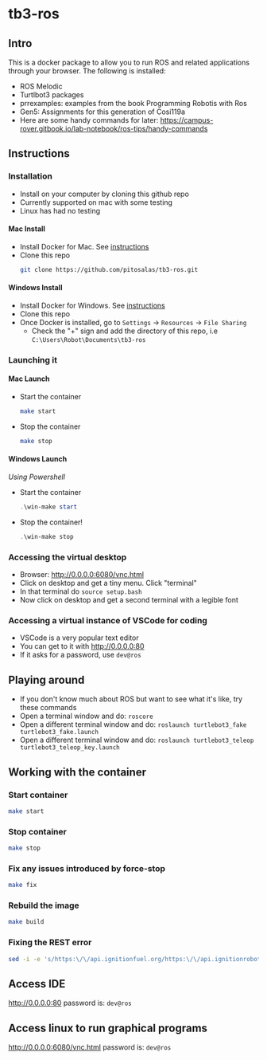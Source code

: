 # tb3-ros

## Intro

This is a docker package to allow you to run ROS and related applications through your browser. The following is installed:

* ROS Melodic
* Turtlbot3 packages
* prrexamples: examples from the book Programming Robotis with Ros
* Gen5: Assignments for this generation of Cosi119a
* Here are some handy commands for later: https://campus-rover.gitbook.io/lab-notebook/ros-tips/handy-commands

## Instructions

### Installation

* Install on your computer by cloning this github repo
* Currently supported on mac with some testing 
* Linux has had no testing

#### Mac Install
* Install Docker for Mac. See [instructions](https://hub.docker.com/editions/community/docker-ce-desktop-mac/)
* Clone this repo
  ```bash
  git clone https://github.com/pitosalas/tb3-ros.git
  ```

#### Windows Install
* Install Docker for Windows. See [instructions](https://hub.docker.com/editions/community/docker-ce-desktop-windows/)
* Clone this repo
* Once Docker is installed, go to `Settings` -> `Resources` -> `File Sharing`
  * Check the "+" sign and add the directory of this repo, i.e `C:\Users\Robot\Documents\tb3-ros`

### Launching it

#### Mac Launch
* Start the container
  ```bash
  make start
  ```
* Stop the container
  ```bash
  make stop
  ```

#### Windows Launch
*Using Powershell*
* Start the container
  ```powershell
  .\win-make start
  ```
* Stop the container!
  ```powershell
  .\win-make stop
  ```

### Accessing the virtual desktop
* Browser: http://0.0.0.0:6080/vnc.html
* Click on desktop and get a tiny menu. Click "terminal"
* In that terminal do `source setup.bash`
* Now click on desktop and get a second terminal with a legible font

### Accessing a virtual instance of VSCode for coding

* VSCode is a very popular text editor
* You can get to it with http://0.0.0.0:80
* If it asks for a password, use `dev@ros`

## Playing around

* If you don't know much about ROS but want to see what it's like, try these commands
* Open a terminal window and do: `roscore`
* Open a different terminal window and do: `roslaunch turtlebot3_fake turtlebot3_fake.launch`
* Open a different terminal window and do: `roslaunch turtlebot3_teleop turtlebot3_teleop_key.launch`


## Working with the container

### Start container

```bash
make start
```

### Stop container

```bash
make stop
```

### Fix any issues introduced by force-stop

```bash
make fix
```

### Rebuild the image

```bash
make build
```

### Fixing the REST error

```bash
sed -i -e 's/https:\/\/api.ignitionfuel.org/https:\/\/api.ignitionrobotics.org/g' ~/.ignition/fuel/config.yaml
```

## Access IDE
http://0.0.0.0:80
password is: `dev@ros`

## Access linux to run graphical programs
http://0.0.0.0:6080/vnc.html
password is: `dev@ros`
